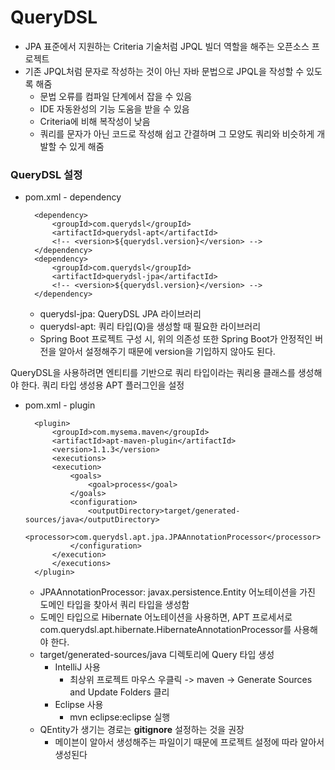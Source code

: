 # QueryDSL
* JPA 표준에서 지원하는 Criteria 기술처럼 JPQL 빌더 역할을 해주는 오픈소스 프로젝트
* 기존 JPQL처럼 문자로 작성하는 것이 아닌 자바 문법으로 JPQL을 작성할 수 있도록 해줌
  * 문법 오류를 컴파일 단계에서 잡을 수 있음
  * IDE 자동완성의 기능 도움을 받을 수 있음
  * Criteria에 비해 복작성이 낮음
  * 쿼리를 문자가 아닌 코드로 작성해 쉽고 간결하며 그 모양도 쿼리와 비슷하게 개발할 수 있게 해줌

### QueryDSL 설정
* pom.xml - dependency
    
        <dependency>
            <groupId>com.querydsl</groupId>
            <artifactId>querydsl-apt</artifactId>
            <!-- <version>${querydsl.version}</version> -->
        </dependency>
        <dependency>
            <groupId>com.querydsl</groupId>
            <artifactId>querydsl-jpa</artifactId>
            <!-- <version>${querydsl.version}</version> -->
        </dependency>

    * querydsl-jpa: QueryDSL JPA 라이브러리
    * querydsl-apt: 쿼리 타입(Q)을 생성할 때 필요한 라이브러리
    * Spring Boot 프로젝트 구성 시, 위의 의존성 또한 Spring Boot가 안정적인 버전을 알아서 설정해주기 때문에 version을 기입하지 않아도 된다.

QueryDSL을 사용하려면 엔티티를 기반으로 쿼리 타입이라는 쿼리용 클래스를 생성해야 한다.
쿼리 타입 생성용 APT 플러그인을 설정

* pom.xml - plugin

        <plugin>
            <groupId>com.mysema.maven</groupId>
            <artifactId>apt-maven-plugin</artifactId>
            <version>1.1.3</version>
            <executions>
            <execution>
                <goals>
                    <goal>process</goal>
                </goals>
                <configuration>
                    <outputDirectory>target/generated-sources/java</outputDirectory>
                    <processor>com.querydsl.apt.jpa.JPAAnnotationProcessor</processor>
                </configuration>
            </execution>
            </executions>
        </plugin>

    * JPAAnnotationProcessor: javax.persistence.Entity 어노테이션을 가진 도메인 타입을 찾아서 쿼리 타입을 생성함
    * 도메인 타입으로 Hibernate 어노테이션을 사용하면, APT 프로세서로 com.querydsl.apt.hibernate.HibernateAnnotationProcessor를 사용해야 한다.
    * target/generated-sources/java 디렉토리에 Query 타입 생성
      * IntelliJ 사용
        * 최상위 프로젝트 마우스 우클릭 -> maven -> Generate Sources and Update Folders 클리 
      * Eclipse 사용
        * mvn eclipse:eclipse 실행
    * QEntity가 생기는 경로는 **gitignore** 설정하는 것을 권장
      * 메이븐이 알아서 생성해주는 파일이기 때문에 프로젝트 설정에 따라 알아서 생성된다